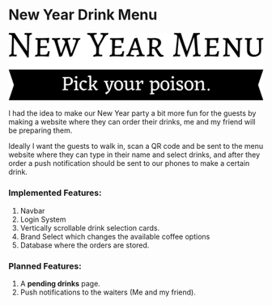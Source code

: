 # New Year Drink Menu

![New Year Menu, Pick your poison.](https://raw.githubusercontent.com/Sparkpy/nydrinkmenu/main/images/logo.png)

I had the idea to make our New Year party a bit more fun for the guests by making a website where they can order their drinks, me and my friend will be preparing them. 

Ideally I want the guests to walk in, scan a QR code and be sent to the menu website where they can type in their name and select drinks, and after they order a push notification should be sent to our phones to make a certain drink.

### Implemented Features:
1. Navbar
2. Login System
3. Vertically scrollable drink selection cards.
4. Brand Select which changes the available coffee options
5. Database where the orders are stored.

### Planned Features:
1. A **pending drinks** page.
2. Push notifications to the waiters (Me and my friend).
